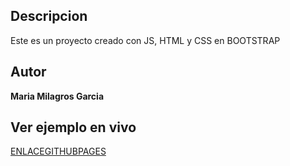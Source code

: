 ## Descripcion 
Este es un proyecto creado con JS, HTML y CSS en BOOTSTRAP

## Autor

**Maria Milagros Garcia**

## Ver ejemplo en vivo
[ENLACEGITHUBPAGES](ENLACEGITHUBOAGES)

     

